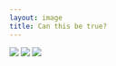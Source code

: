 ```yaml
---
layout: image
title: Can this be true?
---
```

![](/img/DSCF1822_thumb.jpg)
![](/img/DSCF1823_thumb.jpg)
![](/img/DSCF1825_thumb.jpg)
